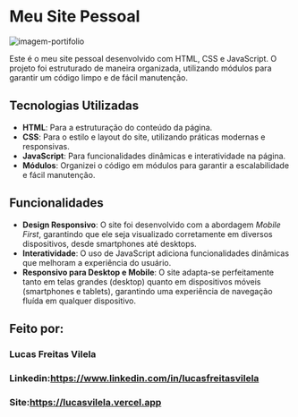 # Meu Site Pessoal


![imagem-portifolio](https://github.com/user-attachments/assets/7045f440-8bbd-4174-a0b6-dea11a4f6733)



Este é o meu site pessoal desenvolvido com HTML, CSS e JavaScript. O projeto foi estruturado de maneira organizada, utilizando módulos para garantir um código limpo e de fácil manutenção.

## Tecnologias Utilizadas

- **HTML**: Para a estruturação do conteúdo da página.
- **CSS**: Para o estilo e layout do site, utilizando práticas modernas e responsivas.
- **JavaScript**: Para funcionalidades dinâmicas e interatividade na página.
- **Módulos**: Organizei o código em módulos para garantir a escalabilidade e fácil manutenção.

## Funcionalidades

- **Design Responsivo**: O site foi desenvolvido com a abordagem *Mobile First*, garantindo que ele seja visualizado corretamente em diversos dispositivos, desde smartphones até desktops.
- **Interatividade**: O uso de JavaScript adiciona funcionalidades dinâmicas que melhoram a experiência do usuário.
- **Responsivo para Desktop e Mobile**: O site adapta-se perfeitamente tanto em telas grandes (desktop) quanto em dispositivos móveis (smartphones e tablets), garantindo uma experiência de navegação fluída em qualquer dispositivo.

## Feito por:

### Lucas Freitas Vilela

### Linkedin:https://www.linkedin.com/in/lucasfreitasvilela
### Site:https://lucasvilela.vercel.app
